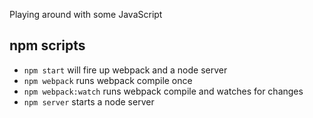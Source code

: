 Playing around with some JavaScript

## npm scripts

- `npm start` will fire up webpack and a node server
- `npm webpack` runs webpack compile once
- `npm webpack:watch` runs webpack compile and watches for changes
- `npm server` starts a node server
